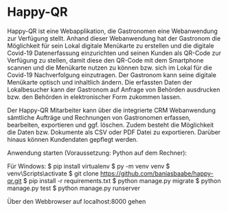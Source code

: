 # Happy-QR

Happy-QR ist eine Webapplikation, die Gastronomen eine Webanwendung zur Verfügung stellt. Anhand dieser Webanwendung hat der Gastronom die Möglichkeit für sein Lokal digitale Menükarte zu erstellen und die digitale Covid-19 Datenerfassung einzurichten und seinen Kunden als QR-Code zur Verfügung zu stellen, damit diese den QR-Code mit dem Smartphone scannen und die Menükarte nutzen zu können bzw. sich im Lokal für die Covid-19 Nachverfolgung einzutragen. Der Gastronom kann seine digitale Menükarte optisch und inhaltlich ändern. Die erfassten Daten der Lokalbesucher kann der Gastronom auf Anfrage von Behörden ausdrucken bzw. den Behörden in elektronischer Form zukommen lassen.

Der Happy-QR Mitarbeiter kann über die integrierte CRM Webanwendung sämtliche Aufträge und Rechnungen von Gastronomen erfassen, bearbeiten, exportieren und ggf. löschen. Zudem besteht die Möglichkeit die Daten bzw. Dokumente als CSV oder PDF Datei zu exportieren. Darüber hinaus können Kundendaten gepflegt werden. 

Anwendung starten (Voraussetzung: Python auf dem Rechner):

Für Windows:
$ pip install virtualenv
$ py -m venv venv
$ venv\Scripts\activate
$ git clone https://github.com/baniasbaabe/happy-qr.git
$ pip install -r requirements.txt
$ python manage.py migrate
$ python manage.py test
$ python manage.py runserver

Über den Webbrowser auf localhost:8000 gehen
